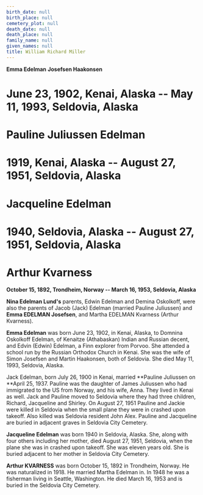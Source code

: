 ```yaml
---
birth_date: null
birth_place: null
cemetery_plot: null
death_date: null
death_place: null
family_name: null
given_names: null
title: William Richard Miller
---
```


**Emma Edelman** **Josefsen Haakonsen**

# June 23, 1902, Kenai, Alaska -- May 11, 1993, Seldovia, Alaska

# Pauline Juliussen Edelman

# 1919, Kenai, Alaska -- August 27, 1951, Seldovia, Alaska

# Jacqueline Edelman

# 1940, Seldovia, Alaska -- August 27, 1951, Seldovia, Alaska

# Arthur Kvarness

**October 15, 1892, Trondheim, Norway -- March 16, 1953, Seldovia,
Alaska**

**Nina Edelman Lund's** parents, Edwin Edelman and Demina
Oskolkoff, were also the parents of Jacob (Jack) Edelman (married
Pauline Juliussen) and **Emma EDELMAN Josefsen**, and
Martha EDELMAN Kvarness (Arthur Kvarness).

**Emma Edelman** was born June 23, 1902, in Kenai, Alaska,
to Domnina Oskolkoff Edelman, of Kenaitze (Athabaskan) Indian and
Russian decent, and Edvin (Edwin) Edelman, a Finn explorer from Porvoo.
She attended a school run by the Russian Orthodox Church in Kenai. She
was the wife of Simon Josefsen and Martin Haakonsen, both of Seldovia.
She died May 11, 1993, Seldovia, Alaska.

Jack Edelman, born July 26, 1900 in Kenai, married
**Pauline Juliussen on **April 25, 1937.
Pauline was the daughter of James Juliussen who had immigrated to the US
from Norway, and his wife, Anna. They lived in Kenai as well. Jack and
Pauline moved to Seldovia where they had three children, Richard,
Jacqueline and Shirley. On August 27, 1951 Pauline and Jackie were
killed in Seldovia when the small plane they were in crashed upon
takeoff. Also killed was Seldovia resident John Alex. Pauline and
Jacqueline are buried in adjacent graves in Seldovia City Cemetery.

**Jacqueline Edelman** was born 1940 in Seldovia, Alaska.
She, along with four others including her mother, died August 27, 1951,
Seldovia, when the plane she was in crashed upon takeoff. She was eleven
years old. She is buried adjacent to her mother in Seldovia City
Cemetery.

**Arthur KVARNESS** was born October 15, 1892 in
Trondheim, Norway. He was naturalized in 1918. He married Martha Edelman
in. In 1948 he was a fisherman living in Seattle, Washington. He died
March 16, 1953 and is buried in the Seldovia City Cemetery.
